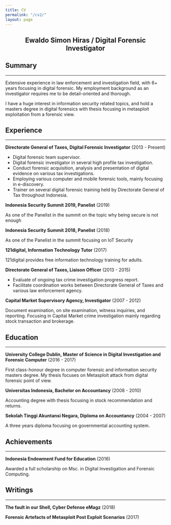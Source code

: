 ```yaml
---
title: CV
permalink: "/cv2/"
layout: page
---
```


<center> <h2> Ewaldo Simon Hiras / Digital Forensic Investigator </h2> </center>

## Summary
----
Extensive experience in law enforcement and investigation field, with 6+ years focusing in digital forensic. My employment background as an investigator requires me to be detail-oriented and thorough.

I have a huge interest in information security related topics, and hold a masters degree in digital forensics with thesis focusing in metasploit exploitation from a forensic view.

## Experience
----


**Directorate General of Taxes, Digital Forensic Investigator** (2013 - Present)
- Digital forensic team supervisor.
- Digital forensic investigator in several high profile tax investigation.
- Conduct forensic acquisition, analysis and presentation of digital evidence on various tax investigations.
-   Employing various computer and mobile forensic tools, mainly focusing in e-discovery.
-   Trainer on several digital forensic training held by Directorate General of Tax throughout Indonesia.



**Indonesia Security Summit 2019, Panelist** (2019)

As one of the Panelist in the summit on the topic why being secure is not enough



**Indonesia Security Summit 2018, Panelist** (2018)

As one of the Panelist in the summit focusing on IoT Security



**121digital, Information Technology Tutor** (2017)

121digital provides free information technology training for adults.



**Directorate General of Taxes, Liaison Officer** (2013 - 2015)

- Evaluate of ongoing tax crime investigation progress report.
-   Facilitate coordination works between Directorate General of Taxes and various law enforcement agency.



**Capital Market Supervisory Agency, Investigator** (2007 - 2012)

Document examination, on site examination, witness inquiries, and reporting. Focusing in Capital Market crime investigation mainly regarding stock transaction and brokerage.


## Education
----


**University College Dublin,  Master of Science in Digital Investigation and Forensic Computer** (2016 - 2017)

First class-honour degree in computer forensic and information security masters degree.  My thesis focuses on Metasploit attack from digital forensic point of view.



**Universitas Indonesia, Bachelor on Accountancy** (2008 - 2010)

Accounting degree with thesis focusing in stock recommendation and returns.



**Sekolah Tinggi Akuntansi Negara, Diploma on Accountancy** (2004 - 2007)

A three years diploma focusing on governmental accounting system.

## Achievements
----


**Indonesia Endowment Fund for Education** (2016)

Awarded a full scholarship on Msc. in Digital Investigation and Forensic Computing.


## Writings
----
**The fault in our Shell, Cyber Defense eMagz** (2018)

**Forensic Artefacts of Metasploit Post Exploit Scenarios** (2017)




<!-- ### Footer

Last updated: November 2019 -->
